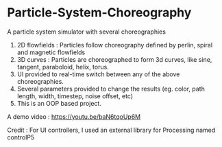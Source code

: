 # Particle-System-Choreography
A particle system simulator with several choreographies

1. 2D flowfields : Particles follow choreography defined by perlin, spiral and magnetic flowfields
2. 3D curves : Particles are choreographed to form 3d curves, like sine, tangent, paraboloid, helix, torus.
3. UI provided to real-time switch between any of the above choreographies.
4. Several parameters provided to change the results (eg. color, path length, width, timestep, noise offset, etc)
5. This is an OOP based project.

A demo video : https://youtu.be/baN6tqoUp6M

Credit : For UI controllers, I used an external library for Processing named controlP5
